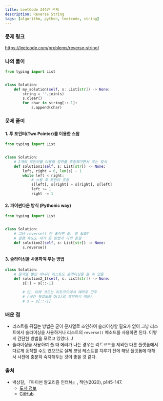 ```yaml
---
title: LeetCode 344번 문제
description: Reverse String
tags: [algorithm, python, leetcode, string]
---
```


### 문제 링크

https://leetcode.com/problems/reverse-string/

### 나의 풀이

```python
from typing import List


class Solution:
    def my_solution(self, s: List[str]) -> None:
        string = ''.join(s)
        s.clear()
        for char in string[::-1]:
            s.append(char)
```

### 문제 풀이

#### 1. 투 포인터(Two Pointer)를 이용한 스왑

```python
from typing import List


class Solution:
    # 2개의 포인터를 이용해 범위를 조정해가면서 푸는 방식
    def solution1(self, s: List[str]) -> None:
        left, right = 0, len(s) - 1
        while left < right:
            # 스왑 후 포인터 조정
            s[left], s[right] = s[right], s[left]
            left += 1
            right -= 1
```

#### 2. 파이썬다운 방식 (Pythonic way)

```python
from typing import List


class Solution:
    # 그냥 reverse() 한 줄이면 끝. 참 쉽죠?
    # 실행 속도도 내가 푼 방법과 거의 동일
    def solution2(self, s: List[str]) -> None:
        s.reverse()
```

#### 3. 슬라이싱을 사용하여 푸는 방법

```python
class Solution:
    # 문자열 뿐만 아니라 리스트도 슬라이싱을 쓸 수 있음
    def solution2_1(self, s: List[str]) -> None:
        s[:] = s[::-1]

        # 단, 아래 코드는 리트코드에서 에러로 간주
        # (공간 복잡도를 O(1)로 제한하기 때문)
        # s = s[::-1]
```

### 배운 점

- 리스트를 뒤집는 방법은 굳이 문자열로 조인하여 슬라이싱할 필요가 없이 그냥 리스트에서 슬라이싱을 사용하거나 리스트의 `reverse()` 메소드를 사용하면 된다. 이렇게 간단한 방법을 모르고 있었다...!
- 슬라이싱을 사용하여 풀 때 에러가 나는 경우는 리트코드를 제외한 다른 플랫폼에서 다르게 동작할 수도 있으므로 실제 코딩 테스트를 치루기 전에 해당 플랫폼에 대해서 사전에 충분히 숙지해두는 것이 좋을 것 같다.

### 출처

- 박상길, 『파이썬 알고리즘 인터뷰』, 책만(2020), p145-147.
  - [도서 정보](https://www.onlybook.co.kr/entry/algorithm-interview)
  - [GitHub](https://github.com/onlybooks/algorithm-interview)
